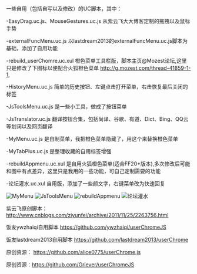 一些自用（包括自写以及修改）的UC脚本，其中：

-EasyDrag.uc.js、MouseGestures.uc.js  从紫云飞大大博客定制的拖拽以及鼠标手势

-externalFuncMenu.uc.js 以lastdream2013的externalFuncMenu.uc.js脚本为基础，添加了自用功能

-rebuild_userChomre.uc.xul 橙色菜单工具栏版，脚本主页@Mozest论坛,这里只是修改了下图标以便配合火狐橙色菜单  http://g.mozest.com/thread-41859-1-1,

-HistoryMenu.uc.js 简单的历史按钮、左键点击打开菜单，右击恢复最后关闭的标签

-JsToolsMenu.uc.js 是一些小工具，做成了按钮菜单

-JsTranslator.uc.js 翻译按钮合集，包括尚译、谷歌、有道、Dict、Bing、QQ云等划词以及网页翻译

-MyMenu.uc.js 是自制菜单，我把橙色菜单隐藏了，用这个来替换橙色菜单

-MyTabPlus.uc.js 是整理收藏的自用标签增强

-rebuildAppmenu.uc.xul 是自用火狐橙色菜单(适合FF20+版本),多次修改后可能和图中有点差异，这里只是我用的一些功能，可自己定制需要的功能

-论坛灌水.uc.xul 自用版，添加了一些颜文字，右键菜单改为快速回复

![MyMenu](http://g.hiphotos.baidu.com/album/s%3D680%3Bq%3D90/sign=15e4445f8644ebf869716737e9c2a617/bba1cd11728b4710c7968090c2cec3fdfc032334.jpg)
![JsToolsMenu](http://f.hiphotos.baidu.com/album/s%3D680%3Bq%3D90/sign=8ba0230c0d33874498c52c746134a8c4/d000baa1cd11728b3a94f17ec9fcc3cec3fd2c34.jpg)
![rebuildAppmenu](http://a.ikafan.com/attachment/forum/201303/28/18335330gzqae3gygyia0e.png)
![论坛灌水](http://d.hiphotos.baidu.com/album/s%3D680%3Bq%3D90/sign=e6b364ca21a446237acaa66aa8190333/4034970a304e251f1e5bfa48a686c9177e3e53d5.jpg)

紫云飞原创脚本： http://www.cnblogs.com/ziyunfei/archive/2011/11/25/2263756.html

饭友ywzhaiqi自用脚本  https://github.com/ywzhaiqi/userChromeJS

饭友lastdream2013自用脚本  https://github.com/lastdream2013/userChrome

原创资源： https://github.com/alice0775/userChrome.js

原创资源：https://github.com/Griever/userChromeJS

